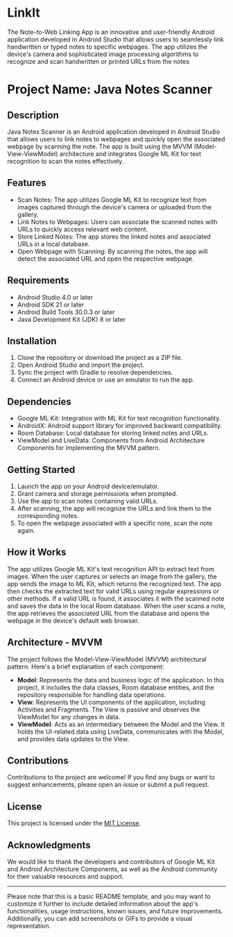 # LinkIt
The Note-to-Web Linking App is an innovative and user-friendly Android application developed in Android Studio that allows users to seamlessly link handwritten or typed notes to specific webpages. The app utilizes the device's camera and sophisticated image processing algorithms to recognize and scan handwritten or printed URLs from the notes

# Project Name: Java Notes Scanner

## Description
Java Notes Scanner is an Android application developed in Android Studio that allows users to link notes to webpages and quickly open the associated webpage by scanning the note. The app is built using the MVVM (Model-View-ViewModel) architecture and integrates Google ML Kit for text recognition to scan the notes effectively.

## Features
- Scan Notes: The app utilizes Google ML Kit to recognize text from images captured through the device's camera or uploaded from the gallery.
- Link Notes to Webpages: Users can associate the scanned notes with URLs to quickly access relevant web content.
- Store Linked Notes: The app stores the linked notes and associated URLs in a local database.
- Open Webpage with Scanning: By scanning the notes, the app will detect the associated URL and open the respective webpage.

## Requirements
- Android Studio 4.0 or later
- Android SDK 21 or later
- Android Build Tools 30.0.3 or later
- Java Development Kit (JDK) 8 or later

## Installation
1. Clone the repository or download the project as a ZIP file.
2. Open Android Studio and import the project.
3. Sync the project with Gradle to resolve dependencies.
4. Connect an Android device or use an emulator to run the app.

## Dependencies
- Google ML Kit: Integration with ML Kit for text recognition functionality.
- AndroidX: Android support library for improved backward compatibility.
- Room Database: Local database for storing linked notes and URLs.
- ViewModel and LiveData: Components from Android Architecture Components for implementing the MVVM pattern.

## Getting Started
1. Launch the app on your Android device/emulator.
2. Grant camera and storage permissions when prompted.
3. Use the app to scan notes containing valid URLs.
4. After scanning, the app will recognize the URLs and link them to the corresponding notes.
5. To open the webpage associated with a specific note, scan the note again.

## How it Works
The app utilizes Google ML Kit's text recognition API to extract text from images. When the user captures or selects an image from the gallery, the app sends the image to ML Kit, which returns the recognized text. The app then checks the extracted text for valid URLs using regular expressions or other methods. If a valid URL is found, it associates it with the scanned note and saves the data in the local Room database. When the user scans a note, the app retrieves the associated URL from the database and opens the webpage in the device's default web browser.

## Architecture - MVVM
The project follows the Model-View-ViewModel (MVVM) architectural pattern. Here's a brief explanation of each component:
- **Model**: Represents the data and business logic of the application. In this project, it includes the data classes, Room database entities, and the repository responsible for handling data operations.
- **View**: Represents the UI components of the application, including Activities and Fragments. The View is passive and observes the ViewModel for any changes in data.
- **ViewModel**: Acts as an intermediary between the Model and the View. It holds the UI-related data using LiveData, communicates with the Model, and provides data updates to the View.

## Contributions
Contributions to the project are welcome! If you find any bugs or want to suggest enhancements, please open an issue or submit a pull request.

## License
This project is licensed under the [MIT License](LICENSE).

## Acknowledgments
We would like to thank the developers and contributors of Google ML Kit and Android Architecture Components, as well as the Android community for their valuable resources and support.

---
Please note that this is a basic README template, and you may want to customize it further to include detailed information about the app's functionalities, usage instructions, known issues, and future improvements. Additionally, you can add screenshots or GIFs to provide a visual representation.
